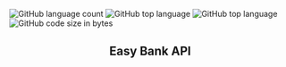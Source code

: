 ![GitHub language count](https://img.shields.io/github/languages/count/naereloire/easy-bank-API?color=gre&style=for-the-badge)
![GitHub top language](https://img.shields.io/github/languages/top/naereloire/easy-bank-API?color=orange&style=for-the-badge)
![GitHub top language](https://img.shields.io/github/languages/top/naereloire/to_do_list_API?label=spring%20boot&style=for-the-badge)
![GitHub code size in bytes](https://img.shields.io/github/languages/code-size/naereloire/Easy-Bank?color=yellow&style=for-the-badge)

<h2 align='center'>Easy Bank API</h2>


